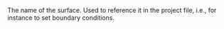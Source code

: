 The name of the surface. Used to reference it in the project file, i.e., for instance to set boundary conditions.
